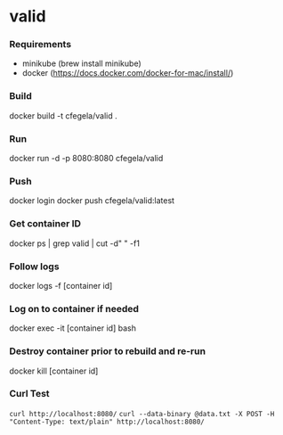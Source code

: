 # valid

### Requirements
* minikube (brew install minikube)
* docker (https://docs.docker.com/docker-for-mac/install/)

### Build

docker build -t cfegela/valid .

### Run

docker run -d -p 8080:8080 cfegela/valid

### Push

docker login
docker push cfegela/valid:latest

### Get container ID

docker ps | grep valid | cut -d" " -f1

### Follow logs

docker logs -f [container id]

### Log on to container if needed

docker exec -it [container id] bash

### Destroy container prior to rebuild and re-run

docker kill [container id]

### Curl Test

`curl http://localhost:8080/`
`curl --data-binary @data.txt -X POST -H "Content-Type: text/plain" http://localhost:8080/`
